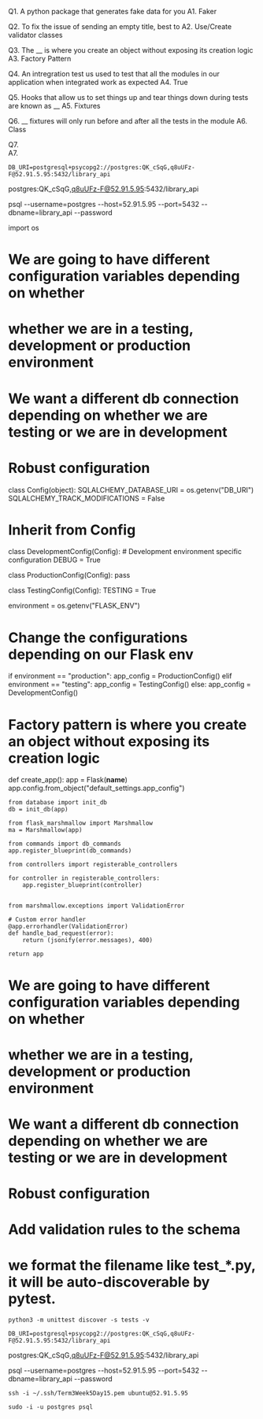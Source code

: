 Q1. A python package that generates fake data for you
A1. Faker

Q2. To fix the issue of sending an empty title, best to 
A2. Use/Create validator classes

Q3. The __ is where you create an object without exposing its creation logic
A3. Factory Pattern

Q4. An intregration test us used to test that all the modules in our application when integrated work as expected
A4. True

Q5. Hooks that allow us to set things up and tear things down during tests are known as __
A5. Fixtures

 
Q6. __ fixtures will only run before and after all the tests in the module
A6. Class

Q7.  
A7.


```
DB_URI=postgresql+psycopg2://postgres:QK_cSqG,q8uUFz-F@52.91.5.95:5432/library_api
```
postgres:QK_cSqG,q8uUFz-F@52.91.5.95:5432/library_api

psql --username=postgres --host=52.91.5.95 --port=5432 --dbname=library_api --password







import os
# We are going to have different configuration variables depending on whether
# whether we are in a testing, development or production environment

# We want a different db connection depending on whether we are testing or we are in development

# Robust configuration
class Config(object):
    SQLALCHEMY_DATABASE_URI = os.getenv("DB_URI")
    SQLALCHEMY_TRACK_MODIFICATIONS = False


# Inherit from Config
class DevelopmentConfig(Config):
    # Development environment specific configuration
    DEBUG = True

class ProductionConfig(Config):
    pass

class TestingConfig(Config):
    TESTING = True

environment = os.getenv("FLASK_ENV")

# Change the configurations depending on our Flask env

if environment == "production":
    app_config = ProductionConfig()
elif environment == "testing":
    app_config = TestingConfig()
else:
    app_config = DevelopmentConfig()





# Factory pattern is where you create an object without exposing its creation logic
def create_app():
    app = Flask(__name__)
    app.config.from_object("default_settings.app_config")

    from database import init_db
    db = init_db(app)

    from flask_marshmallow import Marshmallow
    ma = Marshmallow(app)

    from commands import db_commands
    app.register_blueprint(db_commands)

    from controllers import registerable_controllers

    for controller in registerable_controllers:
        app.register_blueprint(controller)


    from marshmallow.exceptions import ValidationError

    # Custom error handler
    @app.errorhandler(ValidationError)
    def handle_bad_request(error):
        return (jsonify(error.messages), 400)

    return app



# We are going to have different configuration variables depending on whether
# whether we are in a testing, development or production environment

# We want a different db connection depending on whether we are testing or we are in development

# Robust configuration

# Add validation rules to the schema


# we format the filename like test_*.py, it will be auto-discoverable by pytest.

```
python3 -m unittest discover -s tests -v
```



```
DB_URI=postgresql+psycopg2://postgres:QK_cSqG,q8uUFz-F@52.91.5.95:5432/library_api
```
postgres:QK_cSqG,q8uUFz-F@52.91.5.95:5432/library_api

psql --username=postgres --host=52.91.5.95 --port=5432 --dbname=library_api --password


```
ssh -i ~/.ssh/Term3Week5Day15.pem ubuntu@52.91.5.95
```

```
sudo -i -u postgres psql
```



